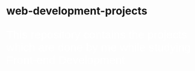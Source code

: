 # web-development-projects
<p>This repository contains the projects which are done by me while studying Front-end Development</p>
<style>
  p {
    font-style: bold;
    color: white;
    font-family: sans-serif;
    font-size: 30px;
  }
</style>
